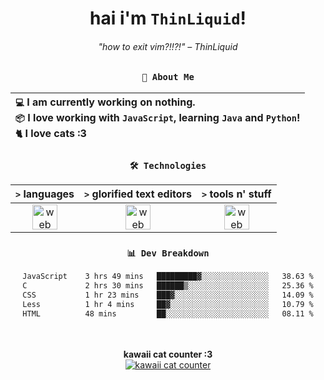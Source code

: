 <div align="center">
  
  # hai i'm `ThinLiquid`!
  ###### "how to exit vim?!!?!" – ThinLiquid
  
  ### `👤 About Me`

  | `💻`  I am currently working on __nothing__.<br/>`📦`  I love working with `JavaScript`, learning `Java` and `Python`!</br>`🐈`  I love cats :3 |
  |:---|

  
  ### `🛠️ Technologies`
  
  | `>` **languages**  | `>` **glorified text editors** | `>` **tools n' stuff** |
  |:------------------:|:------------------------------:|:----------------------:|
  | <img src="https://skillicons.dev/icons?i=ts,js,react" alt="web dev" height="40"/> | <img src="https://skillicons.dev/icons?i=vscode,eclipse,idea" alt="web dev" height="40"/> | <img src="https://skillicons.dev/icons?i=bash,git,photoshop" alt="web dev" height="40"/> |
  
  ### `📊 Dev Breakdown`
  
  <!--START_SECTION:waka-->

```txt
JavaScript    3 hrs 49 mins   █████████▓░░░░░░░░░░░░░░░   38.63 %
C             2 hrs 30 mins   ██████▒░░░░░░░░░░░░░░░░░░   25.36 %
CSS           1 hr 23 mins    ███▓░░░░░░░░░░░░░░░░░░░░░   14.09 %
Less          1 hr 4 mins     ██▓░░░░░░░░░░░░░░░░░░░░░░   10.79 %
HTML          48 mins         ██░░░░░░░░░░░░░░░░░░░░░░░   08.11 %
```

<!--END_SECTION:waka-->
  
  <br/><br/>
  <b>kawaii cat counter :3</b><br/>
  [![kawaii cat counter](https://count.getloli.com/get/@ThinLiquid?theme=moebooru)](https://moe-counter.glitch.me)
</div>
